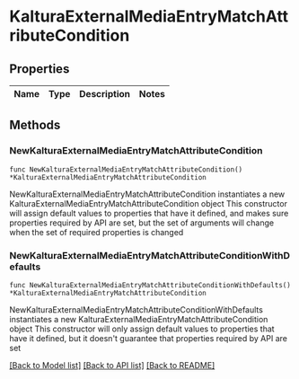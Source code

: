# KalturaExternalMediaEntryMatchAttributeCondition

## Properties

Name | Type | Description | Notes
------------ | ------------- | ------------- | -------------

## Methods

### NewKalturaExternalMediaEntryMatchAttributeCondition

`func NewKalturaExternalMediaEntryMatchAttributeCondition() *KalturaExternalMediaEntryMatchAttributeCondition`

NewKalturaExternalMediaEntryMatchAttributeCondition instantiates a new KalturaExternalMediaEntryMatchAttributeCondition object
This constructor will assign default values to properties that have it defined,
and makes sure properties required by API are set, but the set of arguments
will change when the set of required properties is changed

### NewKalturaExternalMediaEntryMatchAttributeConditionWithDefaults

`func NewKalturaExternalMediaEntryMatchAttributeConditionWithDefaults() *KalturaExternalMediaEntryMatchAttributeCondition`

NewKalturaExternalMediaEntryMatchAttributeConditionWithDefaults instantiates a new KalturaExternalMediaEntryMatchAttributeCondition object
This constructor will only assign default values to properties that have it defined,
but it doesn't guarantee that properties required by API are set


[[Back to Model list]](../README.md#documentation-for-models) [[Back to API list]](../README.md#documentation-for-api-endpoints) [[Back to README]](../README.md)


